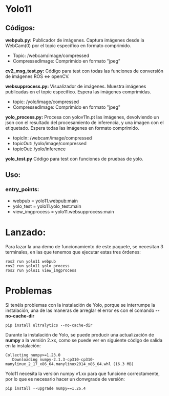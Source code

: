# Yolo11

## Códigos:

**webpub.py:**
Publicador de imágenes. Captura imágenes desde la WebCam(0) por el topic especifico en formato comprimido.
* Topic: /webcam/image/compressed
* CompressedImage: Comprimido en formato "jpeg"

**cv2_msg_test.py:**
Código para test con todas las funciones de conversión de imágenes ROS <=> openCV.

**websupprocess.py:**
Visualizador de imágenes. Muestra imágenes publicadas en el topic específico. Espera las imágenes comprimidas.
* topic: /yolo/image/compressed
* CompressedImage: Comprimido en formato "jpeg"

**yolo_process.py:**
Procesa con yolov11n.pt las imágenes, devolviendo un json con el resultado del procesamiento de inferencia, y una imagen con el etiquetado. Espera todas las imágenes en formato comprimido.
* topicIn: /webcam/image/compressed
* topicOut: /yolo/image/compressed
* topicOut: /yolo/inference

**yolo_test.py**
Código para test con funciones de pruebas de yolo.

## Uso:
### entry_points:
* webpub = yolo11.webpub:main
* yolo_test = yolo11.yolo_test:main
* view_imgprocess = yolo11.websupprocess:main

# Lanzado:
Para lazar la una demo de funcionamiento de este paquete, se necesitan 3 terminales, en las que tenemos que ejecutar estas tres órdenes:

    ros2 run yolo11 webpub
    ros2 run yolo11 yolo_process
    ros2 run yolo11 view_imgprocess 

# Problemas
Si tenéis problemas con la instalación de Yolo, porque se interrumpe la instalación, una de las maneras de arreglar el error es con el comando **--no-cache-dir**

    pip install ultralytics --no-cache-dir

Durante la instalación de Yolo, se puede producir una actualización de **numpy** a la versión 2.xx, como se puede ver en siguiente código de salida en la instalación:

    Collecting numpy>=1.23.0
       Downloading numpy-2.1.3-cp310-cp310-manylinux_2_17_x86_64.manylinux2014_x86_64.whl (16.3 MB)

Yolo11 necesita la versión numpy v1.xx para que funcione correctamente, por lo que es necesario hacer un donwgrade de versión:

    pip install --upgrade numpy==1.26.4

